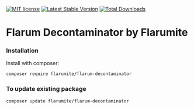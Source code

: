 [![MIT license](https://img.shields.io/badge/license-MIT-blue.svg)](https://github.com/flarumite/flarum-decontaminator/blob/master/LICENSE.md) [![Latest Stable Version](https://img.shields.io/packagist/v/flarumite/flarum-decontaminator.svg)](https://packagist.org/packages/flarumite/flarum-decontaminator) [![Total Downloads](https://img.shields.io/packagist/dt/flarumite/flarum-decontaminator.svg)](https://packagist.org/packages/flarumite/flarum-decontaminator)

# Flarum Decontaminator by Flarumite

### Installation

Install with composer:

```sh
composer require flarumite/flarum-decontaminator
```

### To update existing package

```sh
composer update flarumite/flarum-decontaminator
```
